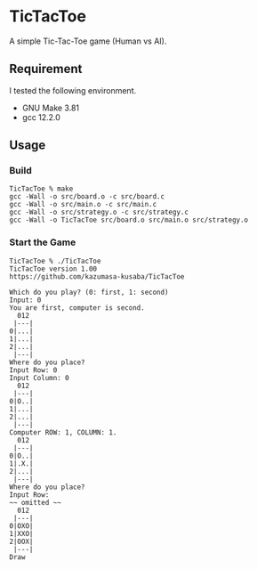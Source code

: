 # TicTacToe
A simple Tic-Tac-Toe game (Human vs AI).  

## Requirement
I tested the following environment.  
- GNU Make 3.81
- gcc 12.2.0

## Usage
### Build
```console
TicTacToe % make
gcc -Wall -o src/board.o -c src/board.c
gcc -Wall -o src/main.o -c src/main.c
gcc -Wall -o src/strategy.o -c src/strategy.c
gcc -Wall -o TicTacToe src/board.o src/main.o src/strategy.o
```

### Start the Game
```console
TicTacToe % ./TicTacToe 
TicTacToe version 1.00
https://github.com/kazumasa-kusaba/TicTacToe

Which do you play? (0: first, 1: second)
Input: 0
You are first, computer is second.
  012
 |---|
0|...|
1|...|
2|...|
 |---|
Where do you place?
Input Row: 0
Input Column: 0
  012
 |---|
0|O..|
1|...|
2|...|
 |---|
Computer ROW: 1, COLUMN: 1.
  012
 |---|
0|O..|
1|.X.|
2|...|
 |---|
Where do you place?
Input Row: 
~~ omitted ~~
  012
 |---|
0|OXO|
1|XXO|
2|OOX|
 |---|
Draw
```

